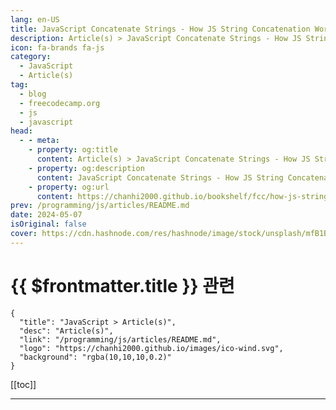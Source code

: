 ```yaml
---
lang: en-US
title: JavaScript Concatenate Strings - How JS String Concatenation Works
description: Article(s) > JavaScript Concatenate Strings - How JS String Concatenation Works
icon: fa-brands fa-js
category: 
  - JavaScript
  - Article(s)
tag: 
  - blog
  - freecodecamp.org
  - js
  - javascript
head:
  - - meta:
    - property: og:title
      content: Article(s) > JavaScript Concatenate Strings - How JS String Concatenation Works
    - property: og:description
      content: JavaScript Concatenate Strings - How JS String Concatenation Works
    - property: og:url
      content: https://chanhi2000.github.io/bookshelf/fcc/how-js-string-concatenation-works.html
prev: /programming/js/articles/README.md
date: 2024-05-07
isOriginal: false
cover: https://cdn.hashnode.com/res/hashnode/image/stock/unsplash/mfB1B1s4sMc/upload/138f5daa340578a0ba2da07274b59252.jpeg
---
```


# {{ $frontmatter.title }} 관련

```component VPCard
{
  "title": "JavaScript > Article(s)",
  "desc": "Article(s)",
  "link": "/programming/js/articles/README.md",
  "logo": "https://chanhi2000.github.io/images/ico-wind.svg",
  "background": "rgba(10,10,10,0.2)"
}
```

[[toc]]

---

<SiteInfo
  name="JavaScript Concatenate Strings - How JS String Concatenation Works"
  desc="When coding in JavaScript, you may need to combine multiple strings to create a new, longer string. This operation is known as concatenation. In this article, you will learn five ways to concatenate strings in JavaScript. How to Concatenate Strings i..."
  url="https://freecodecamp.org/news/how-js-string-concatenation-works/"
  logo="https://cdn.freecodecamp.org/universal/favicons/favicon.ico"
  preview="https://cdn.hashnode.com/res/hashnode/image/stock/unsplash/mfB1B1s4sMc/upload/138f5daa340578a0ba2da07274b59252.jpeg"/>

<!-- TODO: 작성 -->

